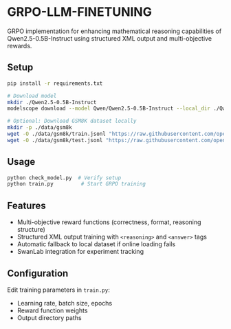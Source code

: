 # GRPO-LLM-FINETUNING

GRPO implementation for enhancing mathematical reasoning capabilities of Qwen2.5-0.5B-Instruct using structured XML output and multi-objective rewards.

## Setup

```bash
pip install -r requirements.txt

# Download model
mkdir ./Qwen2.5-0.5B-Instruct 
modelscope download --model Qwen/Qwen2.5-0.5B-Instruct --local_dir ./Qwen2.5-0.5B-Instruct

# Optional: Download GSM8K dataset locally
mkdir -p ./data/gsm8k
wget -O ./data/gsm8k/train.jsonl "https://raw.githubusercontent.com/openai/grade-school-math/master/grade_school_math/data/train.jsonl"
wget -O ./data/gsm8k/test.jsonl "https://raw.githubusercontent.com/openai/grade-school-math/master/grade_school_math/data/test.jsonl"
```

## Usage

```bash
python check_model.py  # Verify setup
python train.py         # Start GRPO training
```

## Features

- Multi-objective reward functions (correctness, format, reasoning structure)
- Structured XML output training with `<reasoning>` and `<answer>` tags
- Automatic fallback to local dataset if online loading fails
- SwanLab integration for experiment tracking

## Configuration

Edit training parameters in `train.py`:
- Learning rate, batch size, epochs
- Reward function weights
- Output directory paths

